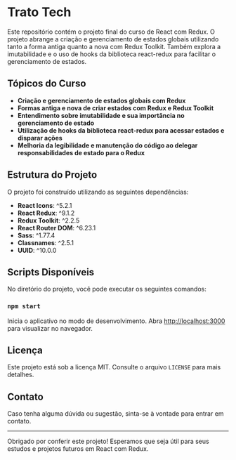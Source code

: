 # Trato Tech

Este repositório contém o projeto final do curso de React com Redux. O projeto abrange a criação e gerenciamento de estados globais utilizando tanto a forma antiga quanto a nova com Redux Toolkit. Também explora a imutabilidade e o uso de hooks da biblioteca react-redux para facilitar o gerenciamento de estados.

## Tópicos do Curso

- **Criação e gerenciamento de estados globais com Redux**
- **Formas antiga e nova de criar estados com Redux e Redux Toolkit**
- **Entendimento sobre imutabilidade e sua importância no gerenciamento de estado**
- **Utilização de hooks da biblioteca react-redux para acessar estados e disparar ações**
- **Melhoria da legibilidade e manutenção do código ao delegar responsabilidades de estado para o Redux**

## Estrutura do Projeto

O projeto foi construído utilizando as seguintes dependências:

- **React Icons**: ^5.2.1
- **React Redux**: ^9.1.2
- **Redux Toolkit**: ^2.2.5
- **React Router DOM**: ^6.23.1
- **Sass**: ^1.77.4
- **Classnames**: ^2.5.1
- **UUID**: ^10.0.0

## Scripts Disponíveis

No diretório do projeto, você pode executar os seguintes comandos:

### `npm start`

Inicia o aplicativo no modo de desenvolvimento.
Abra [http://localhost:3000](http://localhost:3000) para visualizar no navegador.

## Licença

Este projeto está sob a licença MIT. Consulte o arquivo `LICENSE` para mais detalhes.

## Contato

Caso tenha alguma dúvida ou sugestão, sinta-se à vontade para entrar em contato.

---

Obrigado por conferir este projeto! Esperamos que seja útil para seus estudos e projetos futuros em React com Redux.
